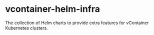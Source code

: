 # vcontainer-helm-infra
The collection of Helm charts to provide extra features for vContainer Kubernetes clusters.
